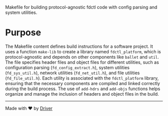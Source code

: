 <!--------------------------------------------------------------------------------->
<!-- IMPORTANT: This file is auto-generated by Driver (https://driver.ai). -------->
<!-- Manual edits may be overwritten on future commits. --------------------------->
<!--------------------------------------------------------------------------------->

Makefile for building protocol-agnostic fdctl code with config parsing and system utilities.

# Purpose
The Makefile content defines build instructions for a software project. It uses a function `make-lib` to create a library named `fdctl_platform`, which is protocol-agnostic and depends on other components like `ballet` and `util`. The file specifies header files and object files for different utilities, such as configuration parsing (`fd_config_extract.h`), system utilities (`fd_sys_util.h`), network utilities (`fd_net_util.h`), and file utilities (`fd_file_util.h`). Each utility is associated with the `fdctl_platform` library, ensuring that the necessary components are compiled and linked correctly during the build process. The use of `add-hdrs` and `add-objs` functions helps organize and manage the inclusion of headers and object files in the build.

---
Made with ❤️ by [Driver](https://www.driver.ai/)